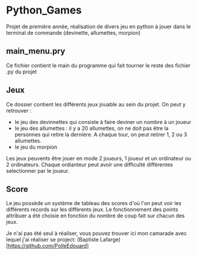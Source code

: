 # Python_Games
Projet de première année, réalisation de divers jeu en python à jouer dans le terminal de commande (devinette, allumettes, morpion)

## main_menu.pry
Ce fichier contient le main du programme qui fait tourner le reste des fichier .py du projet

## Jeux
Ce dossier contient les différents jeux jouable au sein du projet. On peut y retrouver :
- le jeu des devinnettes qui consiste à faire deviner un nombre à un joueur
- le jeu des allumettes : il y a 20 allumettes, on ne doit pas être la personnes qui retire la dernière. A chaque tour, on peut retirer 1, 2 ou 3 allumettes.
- le jeu du morpion

Les jeux peuvents être jouer en mode 2 joueurs, 1 joueur et un ordinateur ou 2 ordinateurs. Chaque ordianteur peut avoir une difficulté différentes selectionner par le joueur.


## Score
Le jeu possède un système de tableau des scores d'où l'on peut voir les différents records sur les différents jeux. Le fonctionnement des points attribuer a été choisie en fonction du nombre de coup fait sur chacun des jeux. 

Je n'ai pas été seul à réaliser, vous pouvez trouver ici mon camarade avec lequel j'ai réaliser se project: (Baptiste Lafarge)[https://github.com/PolleEdouard] 
